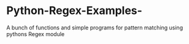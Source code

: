 # Python-Regex-Examples-
A bunch of functions and simple programs for pattern matching using pythons Regex module
